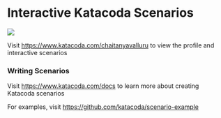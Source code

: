# Interactive Katacoda Scenarios

[![](http://shields.katacoda.com/katacoda/chaitanyavalluru/count.svg)](https://www.katacoda.com/chaitanyavalluru "Get your profile on Katacoda.com")

Visit https://www.katacoda.com/chaitanyavalluru to view the profile and interactive scenarios

### Writing Scenarios
Visit https://www.katacoda.com/docs to learn more about creating Katacoda scenarios

For examples, visit https://github.com/katacoda/scenario-example

